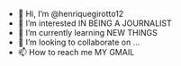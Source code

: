 - 👋 Hi, I’m @henriquegirotto12
- 👀 I’m interested IN BEING A JOURNALIST
- 🌱 I’m currently learning NEW THINGS
- 💞️ I’m looking to collaborate on ...
- 📫 How to reach me MY GMAIL

<!---
henriquegirotto12/henriquegirotto12 is a ✨ special ✨ repository because its `README.md` (this file) appears on your GitHub profile.
You can click the Preview link to take a look at your changes.
--->
